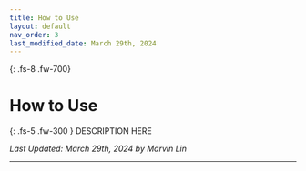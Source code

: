 ```yaml
---
title: How to Use
layout: default
nav_order: 3
last_modified_date: March 29th, 2024
---
```


{: .fs-8 .fw-700}
# How to Use

{: .fs-5 .fw-300 }
DESCRIPTION HERE

*Last Updated: March 29th, 2024 by Marvin Lin*

---